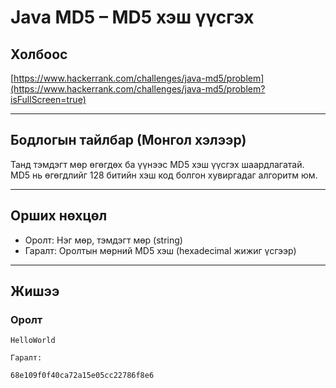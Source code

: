 # Java MD5 – MD5 хэш үүсгэх

## Холбоос

[https://www.hackerrank.com/challenges/java-md5/problem](https://www.hackerrank.com/challenges/java-md5/problem?isFullScreen=true)

---

## Бодлогын тайлбар (Монгол хэлээр)

Танд тэмдэгт мөр өгөгдөх ба үүнээс MD5 хэш үүсгэх шаардлагатай.  
MD5 нь өгөгдлийг 128 битийн хэш код болгон хувиргадаг алгоритм юм.

---

## Орших нөхцөл

- Оролт: Нэг мөр, тэмдэгт мөр (string)
- Гаралт: Оролтын мөрний MD5 хэш (hexadecimal жижиг үсгээр)

---

## Жишээ

### Оролт

```plaintext
HelloWorld

Гаралт:

68e109f0f40ca72a15e05cc22786f8e6